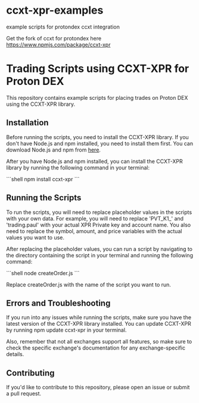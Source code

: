 # ccxt-xpr-examples
example scripts for protondex ccxt integration 

Get the fork of ccxt for protondex here https://www.npmjs.com/package/ccxt-xpr


# Trading Scripts using CCXT-XPR for Proton DEX

This repository contains example scripts for placing trades on Proton DEX using the CCXT-XPR library.

## Installation

Before running the scripts, you need to install the CCXT-XPR library. If you don't have Node.js and npm installed, you need to install them first. You can download Node.js and npm from [here](https://nodejs.org/).

After you have Node.js and npm installed, you can install the CCXT-XPR library by running the following command in your terminal:

\`\`\`shell
npm install ccxt-xpr
\`\`\`

## Running the Scripts

To run the scripts, you will need to replace placeholder values in the scripts with your own data. For example, you will need to replace 'PVT_K1_' and 'trading.paul' with your actual XPR Private key and account name. You also need to replace the symbol, amount, and price variables with the actual values you want to use.

After replacing the placeholder values, you can run a script by navigating to the directory containing the script in your terminal and running the following command:

\`\`\`shell
node createOrder.js
\`\`\`

Replace createOrder.js with the name of the script you want to run.

## Errors and Troubleshooting

If you run into any issues while running the scripts, make sure you have the latest version of the CCXT-XPR library installed. You can update CCXT-XPR by running npm update ccxt-xpr in your terminal.

Also, remember that not all exchanges support all features, so make sure to check the specific exchange's documentation for any exchange-specific details.


## Contributing

If you'd like to contribute to this repository, please open an issue or submit a pull request.
